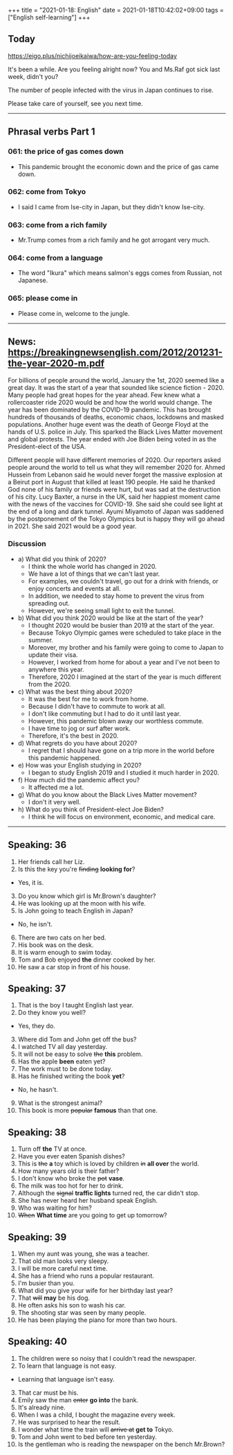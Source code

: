 +++
title =  "2021-01-18: English"
date = 2021-01-18T10:42:02+09:00
tags = ["English self-learning"]
+++

## Today

https://eigo.plus/nichijoeikaiwa/how-are-you-feeling-today

It's been a while.
Are you feeling alright now?
You and Ms.Raf got sick last week, didn't you?

The number of people infected with the virus in Japan continues to rise.

Please take care of yourself, see you next time.

- - -

## Phrasal verbs Part 1

### 061: the price of gas **comes down**

* This pandemic brought the economic down and the price of gas came down.

### 062: **come from** Tokyo

* I said I came from Ise-city in Japan, but they didn't know Ise-city.

### 063: **come from** a rich family

* Mr.Trump comes from a rich family and he got arrogant very much.

### 064: **come from** a language

* The word "Ikura" which means salmon's eggs comes from Russian, not Japanese.

### 065: please **come in**

* Please come in, welcome to the jungle.

- - -

## News: https://breakingnewsenglish.com/2012/201231-the-year-2020-m.pdf

For billions of people around the world, January the 1st, 2020 seemed like a great day. It was the start of a year that sounded like science fiction - 2020. Many people had great hopes for the year ahead. Few knew what a rollercoaster ride 2020 would be and how the world would change. The year has been dominated by the COVID-19 pandemic. This has brought hundreds of thousands of deaths, economic chaos, lockdowns and masked populations. Another huge event was the death of George Floyd at the hands of U.S. police in July.  This sparked the Black Lives Matter movement and global protests. The year ended with Joe Biden being voted in as the President-elect of the USA.

Different people will have different memories of 2020. Our reporters asked people around the world to tell us what they will remember 2020 for. Ahmed Hussein from Lebanon said he would never forget the massive explosion at a Beirut port in August that killed at least 190 people. He said he thanked God none of his family or friends were hurt, but was sad at the destruction of his city. Lucy Baxter, a nurse in the UK, said her happiest moment came with the news of the vaccines for COVID-19. She said she could see light at the end of a long and dark tunnel. Ayumi Miyamoto of Japan was saddened by the postponement of the Tokyo Olympics but is happy they will go ahead in 2021.  She said 2021 would be a good year.

### Discussion

* a) What did you think of 2020?
    - I think the whole world has changed in 2020.
    - We have a lot of things that we can't last year.
    - For examples, we couldn't travel, go out for a drink with friends, or enjoy concerts and events at all.
    - In addition, we needed to stay home to prevent the virus from spreading out.
    - However, we're seeing small light to exit the tunnel.
* b) What did you think 2020 would be like at the start of the year?
    - I thought 2020 would be busier than 2019 at the start of the year.
    - Because Tokyo Olympic games were scheduled to take place in the summer.
    - Moreover, my brother and his family were going to come to Japan to update their visa.
    - However, I worked from home for about a year and I've not been to anywhere this year.
    - Therefore, 2020 I imagined at the start of the year is much different from the 2020.
* c) What was the best thing about 2020?
    - It was the best for me to work from home.
    - Because I didn't have to commute to work at all.
    - I don't like commuting but I had to do it until last year.
    - However, this pandemic blown away our worthless commute.
    - I have time to jog or surf after work.
    - Therefore, it's the best in 2020.
* d) What regrets do you have about 2020?
    - I regret that I should have gone on a trip more in the world before this pandemic happened.
* e) How was your English studying in 2020?
    - I began to study English 2019 and I studied it much harder in 2020.
* f) How much did the pandemic affect you?
    - It affected me a lot.
* g) What do you know about the Black Lives Matter movement?
    - I don't it very well.
* h) What do you think of President-elect Joe Biden?
    - I think he will focus on environment, economic, and medical care.

- - -

## Speaking: 36

1. Her friends call her Liz.
2. Is this the key you're ~~finding~~ **looking for**?
  - Yes, it is.
3. Do you know which girl is Mr.Brown's daughter?
4. He was looking up at the moon with his wife.
5. Is John going to teach English in Japan?
  - No, he isn't.
6. There are two cats on her bed.
7. His book was on the desk.
8. It is warm enough to swim today.
9. Tom and Bob enjoyed **the** dinner cooked by her.
10. He saw a car stop in front of his house.

## Speaking: 37

1. That is the boy I taught English last year.
2. Do they know you well?
  - Yes, they do.
3. Where did Tom and John get off the bus?
4. I watched TV all day yesterday.
5. It will not be easy to solve ~~the~~ **this** problem.
6. Has the apple **been** eaten yet?
7. The work must to be done today.
8. Has he finished writing the book **yet**?
  - No, he hasn't.
9. What is the strongest animal?
10. This book is more ~~popular~~ **famous** than that one.

## Speaking: 38

1. Turn off **the** TV at once.
2. Have you ever eaten Spanish dishes?
3. This is ~~the~~ **a** toy which is loved by children ~~in~~ **all over** the world.
4. How many years old is their father?
5. I don't know who broke the ~~pot~~ **vase**.
6. The milk was too hot for her to drink.
7. Although the ~~signal~~ **traffic lights** turned red, the car didn't stop.
8. She has never heard her husband speak English.
9. Who was waiting for him?
10. ~~When~~ **What time** are you going to get up tomorrow?

## Speaking: 39

1. When my aunt was young, she was a teacher.
2. That old man looks very sleepy.
3. I will be more careful next time.
4. She has a friend who runs a popular restaurant.
5. I'm busier than you.
6. What did you give your wife for her birthday last year?
7. That ~~will~~ **may** be his dog.
8. He often asks his son to wash his car.
9. The shooting star was seen by many people.
10. He has been playing the piano for more than two hours.

## Speaking: 40

1. The children were so noisy that I couldn't read the newspaper.
2. To learn that language is not easy.
  - Learning that language isn't easy.
3. That car must be his.
4. Emily saw the man ~~enter~~ **go into** the bank.
5. It's already nine.
6. When I was a child, I bought the magazine every week.
7. He was surprised to hear the result.
8. I wonder what time the train will ~~arrive at~~ **get to** Tokyo.
9. Tom and John went to bed before ten yesterday.
10. Is the gentleman who is reading the newspaper on the bench Mr.Brown?
